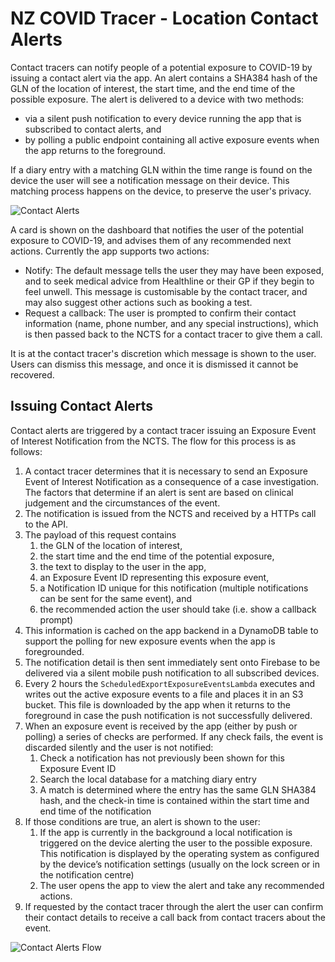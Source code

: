 # NZ COVID Tracer - Location Contact Alerts

Contact tracers can notify people of a potential exposure to COVID-19 by 
issuing a contact alert via the app. An alert contains a SHA384 hash of the GLN
of the location of interest, the start time, and the end time of the possible
exposure. The alert is delivered to a device with two methods:

 - via a silent push notification to every device running the app that is 
   subscribed to contact alerts, and
 - by polling a public endpoint containing all active exposure events when 
   the app returns to the foreground.

If a diary entry with a matching GLN within the time range is found on the
device the user will see a notification message on their device. This matching
process happens on the device, to preserve the user's privacy.

![Contact Alerts](../assets/uc3-contact-alerts.png)

A card is shown on the dashboard that notifies the user of the potential 
exposure to COVID-19, and advises them of any recommended next actions. 
Currently the app supports two actions:

 - Notify: The default message tells the user they may have been exposed, 
   and to seek medical advice from Healthline or their GP if they begin to 
   feel unwell. This message is customisable by the contact tracer, and may 
   also suggest other actions such as booking a test.
 - Request a callback: The user is prompted to confirm their contact 
   information (name, phone number, and any special instructions), which is 
   then passed back to the NCTS for a contact tracer to give them a call.

It is at the contact tracer's discretion which message is shown to the user. 
Users can dismiss this message, and once it is dismissed it cannot be 
recovered.

## Issuing Contact Alerts

Contact alerts are triggered by a contact tracer issuing an Exposure Event 
of Interest Notification from the NCTS. The flow for this process is as 
follows:

  1. A contact tracer determines that it is necessary to send an Exposure Event
     of Interest Notification as a consequence of a case investigation. The 
     factors that determine if an alert is sent are based on clinical judgement 
     and the circumstances of the event.
  2. The notification is issued from the NCTS and received by a HTTPs call to 
     the API.
  3. The payload of this request contains 
      1. the GLN of the location of interest, 
      2. the start time and the end time of the potential exposure,
      3. the text to display to the user in the app,
      4. an Exposure Event ID representing this exposure event,
      5. a Notification ID unique for this notification (multiple notifications
         can be sent for the same event), and
      6. the recommended action the user should take (i.e. show a callback 
         prompt)
  4. This information is cached on the app backend in a DynamoDB table to 
     support the polling for new exposure events when the app is foregrounded.
  5. The notification detail is then sent immediately sent onto Firebase to be
     delivered via a silent mobile push notification to all subscribed devices.
  6. Every 2 hours the `ScheduledExportExposureEventsLambda` executes and 
     writes out the active exposure events to a file and places it in an S3 
     bucket. This file is downloaded by the app when it returns to the 
     foreground in case the push notification is not successfully delivered.
  7. When an exposure event is received by the app (either by push or polling)
     a series of checks are performed. If any check fails, the event is 
     discarded silently and the user is not notified:
      1. Check a notification has not previously been shown for this Exposure 
         Event ID
      2. Search the local database for a matching diary entry
      3. A match is determined where the entry has the same GLN SHA384 hash, 
         and the check-in time is contained within the start time and end time
         of the notification
  8. If those conditions are true, an alert is shown to the user: 
      1. If the app is currently in the background a local notification is 
         triggered on the device alerting the user to the possible exposure. 
         This notification is displayed by the operating system as configured 
         by the device’s notification settings (usually on the lock screen or 
         in the notification centre)
      2. The user opens the app to view the alert and take any recommended 
         actions.
  9. If requested by the contact tracer through the alert the user can confirm
     their contact details to receive a call back from contact tracers about 
     the event.

![Contact Alerts Flow](../assets/uc3-contact-alerts-flow.png)
